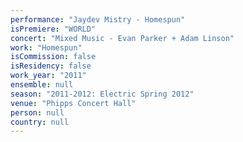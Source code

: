 ```yaml
---
performance: "Jaydev Mistry - Homespun"
isPremiere: "WORLD"
concert: "Mixed Music - Evan Parker + Adam Linson"
work: "Homespun"
isCommission: false
isResidency: false
work_year: "2011"
ensemble: null
season: "2011-2012: Electric Spring 2012"
venue: "Phipps Concert Hall"
person: null
country: null
---
```


